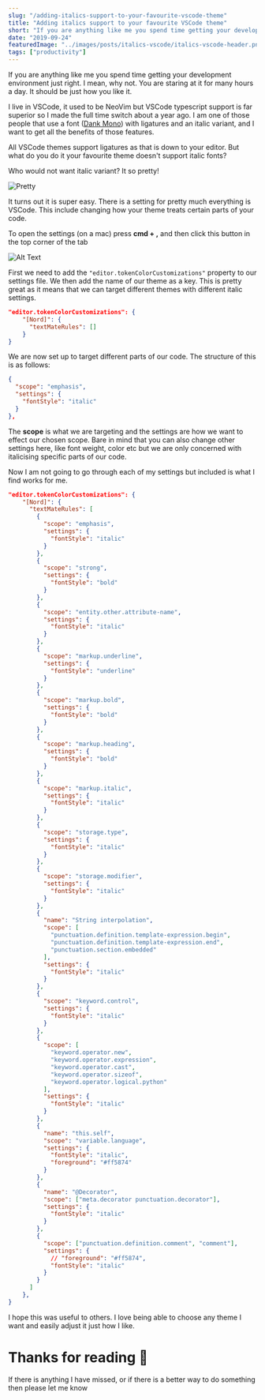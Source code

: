 ```yaml
---
slug: "/adding-italics-support-to-your-favourite-vscode-theme"
title: "Adding italics support to your favourite VSCode theme"
short: "If you are anything like me you spend time getting your development environment just right. I mean, why not."
date: "2019-09-24"
featuredImage: "../images/posts/italics-vscode/italics-vscode-header.png"
tags: ["productivity"]
---
```


If you are anything like me you spend time getting your development environment just right. I mean, why not. You are staring at it for many hours a day. It should be just how you like it.

I live in VSCode, it used to be NeoVim but VSCode typescript support is far superior so I made the full time switch about a year ago. I am one of those people that use a font ([Dank Mono](https://dank.sh/)) with ligatures and an italic variant, and I want to get all the benefits of those features.

All VSCode themes support ligatures as that is down to your editor. But what do you do it your favourite theme doesn't support italic fonts?

Who would not want italic variant? It so pretty!

![Pretty](https://media.giphy.com/media/l4HohoX8ZsPIJwVxe/giphy.gif)

It turns out it is super easy. There is a setting for pretty much everything is VSCode. This include changing how your theme treats certain parts of your code.

To open the settings (on a mac) press **cmd + ,** and then click this button in the top corner of the tab

![Alt Text](https://thepracticaldev.s3.amazonaws.com/i/cmf11wn9dlbikmnj240z.png)

First we need to add the `"editor.tokenColorCustomizations"` property to our settings file. We then add the name of our theme as a key. This is pretty great as it means that we can target different themes with different italic settings.

```json
"editor.tokenColorCustomizations": {
    "[Nord]": {
      "textMateRules": []
    }
}
```

We are now set up to target different parts of our code. The structure of this is as follows:

```json
{
  "scope": "emphasis",
  "settings": {
    "fontStyle": "italic"
  }
},
```

The **scope** is what we are targeting and the settings are how we want to effect our chosen scope. Bare in mind that you can also change other settings here, like font weight, color etc but we are only concerned with italicising specific parts of our code.

Now I am not going to go through each of my settings but included is what I find works for me.

```json
"editor.tokenColorCustomizations": {
    "[Nord]": {
      "textMateRules": [
        {
          "scope": "emphasis",
          "settings": {
            "fontStyle": "italic"
          }
        },
        {
          "scope": "strong",
          "settings": {
            "fontStyle": "bold"
          }
        },
        {
          "scope": "entity.other.attribute-name",
          "settings": {
            "fontStyle": "italic"
          }
        },
        {
          "scope": "markup.underline",
          "settings": {
            "fontStyle": "underline"
          }
        },
        {
          "scope": "markup.bold",
          "settings": {
            "fontStyle": "bold"
          }
        },
        {
          "scope": "markup.heading",
          "settings": {
            "fontStyle": "bold"
          }
        },
        {
          "scope": "markup.italic",
          "settings": {
            "fontStyle": "italic"
          }
        },
        {
          "scope": "storage.type",
          "settings": {
            "fontStyle": "italic"
          }
        },
        {
          "scope": "storage.modifier",
          "settings": {
            "fontStyle": "italic"
          }
        },
        {
          "name": "String interpolation",
          "scope": [
            "punctuation.definition.template-expression.begin",
            "punctuation.definition.template-expression.end",
            "punctuation.section.embedded"
          ],
          "settings": {
            "fontStyle": "italic"
          }
        },
        {
          "scope": "keyword.control",
          "settings": {
            "fontStyle": "italic"
          }
        },
        {
          "scope": [
            "keyword.operator.new",
            "keyword.operator.expression",
            "keyword.operator.cast",
            "keyword.operator.sizeof",
            "keyword.operator.logical.python"
          ],
          "settings": {
            "fontStyle": "italic"
          }
        },
        {
          "name": "this.self",
          "scope": "variable.language",
          "settings": {
            "fontStyle": "italic",
            "foreground": "#ff5874"
          }
        },
        {
          "name": "@Decorator",
          "scope": ["meta.decorator punctuation.decorator"],
          "settings": {
            "fontStyle": "italic"
          }
        },
        {
          "scope": ["punctuation.definition.comment", "comment"],
          "settings": {
            // "foreground": "#ff5874",
            "fontStyle": "italic"
          }
        }
      ]
    },
}
```

I hope this was useful to others. I love being able to choose any theme I want and easily adjust it just how I like.

# Thanks for reading 🙏

If there is anything I have missed, or if there is a better way to do something then please let me know
